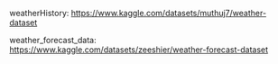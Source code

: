 weatherHistory: https://www.kaggle.com/datasets/muthuj7/weather-dataset


weather_forecast_data: https://www.kaggle.com/datasets/zeeshier/weather-forecast-dataset